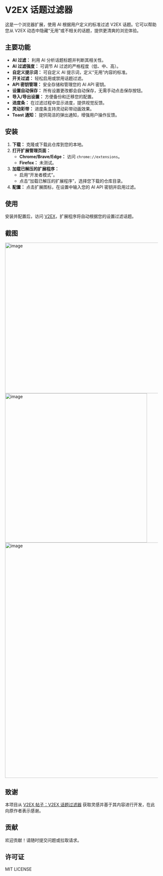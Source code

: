 # V2EX 话题过滤器

这是一个浏览器扩展，使用 AI 根据用户定义的标准过滤 V2EX 话题。它可以帮助您从 V2EX 动态中隐藏“无用”或不相关的话题，提供更清爽的浏览体验。

## 主要功能

*   **AI 过滤：** 利用 AI 分析话题标题并判断其相关性。
*   **AI 过滤强度：** 可调节 AI 过滤的严格程度（低、中、高）。
*   **自定义提示词：** 可自定义 AI 提示词，定义“无用”内容的标准。
*   **开关过滤：** 轻松启用或禁用话题过滤。
*   **API 密钥管理：** 安全存储和管理您的 AI API 密钥。
*   **设置自动保存：** 所有设置更改都会自动保存，无需手动点击保存按钮。
*   **导入/导出设置：** 方便备份和迁移您的配置。
*   **进度条：** 在过滤过程中显示进度，提供视觉反馈。
*   **灵动彩带：** 进度条支持灵动彩带动画效果。
*   **Toast 通知：** 提供简洁的弹出通知，增强用户操作反馈。

## 安装

1.  **下载：** 克隆或下载此仓库到您的本地。
2.  **打开扩展管理页面：**
    *   **Chrome/Brave/Edge：** 访问 `chrome://extensions`。
    *   **Firefox：** 未测试。
3.  **加载已解压的扩展程序：**
    *   启用“开发者模式”。
    *   点击“加载已解压的扩展程序”，选择您下载的仓库目录。
4.  **配置：** 点击扩展图标，在设置中输入您的 AI API 密钥并启用过滤。

## 使用

安装并配置后，访问 [V2EX](https://www.v2ex.com/)，扩展程序将自动根据您的设置过滤话题。

## 截图

<img width="1603" height="495" alt="image" src="https://github.com/user-attachments/assets/26a19e93-3538-4778-a4e5-879a6df21ded" />
<img width="468" height="490" alt="image" src="https://github.com/user-attachments/assets/c11f8245-6c3b-429c-922b-e09a86386c10" />
<img width="638" height="773" alt="image" src="https://github.com/user-attachments/assets/ceda9743-7707-4b89-89af-22e7b0bc3ab6" />

## 致谢

本项目从 [V2EX 帖子：V2EX 话题过滤器](https://v2ex.com/t/1143652) 获取灵感并基于其内容进行开发，在此向原作者表示感谢。

## 贡献

欢迎贡献！请随时提交问题或拉取请求。

## 许可证

MIT LICENSE
